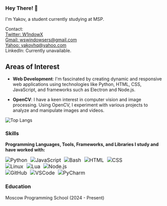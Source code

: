 ### Hey There! 👋

I'm Yakov, a student currently studying at MSP.

Contact:  
[Twitter: W1ndowX](https://x.com/W1ndowX)  
[Gmail: wswindowsers@gmail.com](mailto:wswindowsers@gmail.com)  
[Yahoo: yakovhq@yahoo.com](mailto:yakovhq@yahoo.com)  
LinkedIn: Currently unavailable.

## Areas of Interest

- **Web Development**: I'm fascinated by creating dynamic and responsive web applications using technologies like Python, HTML, CSS, JavaScript, and frameworks such as Electron and Node.js.

- **OpenCV**: I have a keen interest in computer vision and image processing. Using OpenCV, I experiment with various projects to analyze and manipulate images and videos.

![Top Langs](https://github-readme-stats.vercel.app/api/top-langs/?username=GitW1n&layout=compact)

### Skills

**Programming Languages, Tools, Frameworks, and Libraries I study and have worked with:**  
<div style="display: flex; flex-wrap: wrap; gap: 10px; font-size: 16px;">
    <img src="https://img.shields.io/badge/Python-blue?style=for-the-badge&logo=python&logoColor=white" alt="Python" />
    <img src="https://img.shields.io/badge/JavaScript-F7DF1E?style=for-the-badge&logo=javascript&logoColor=black" alt="JavaScript" />
    <img src="https://img.shields.io/badge/Bash-4EAA25?style=for-the-badge&logo=gnubash&logoColor=white" alt="Bash" />
    <img src="https://img.shields.io/badge/HTML-E34F26?style=for-the-badge&logo=html5&logoColor=white" alt="HTML" />
    <img src="https://img.shields.io/badge/CSS-1572B6?style=for-the-badge&logo=css3&logoColor=white" alt="CSS" />
</div>

<div style="display: flex; flex-wrap: wrap; gap: 10px; font-size: 16px;">
    <img src="https://img.shields.io/badge/Linux-FCC624?style=for-the-badge&logo=linux&logoColor=black" alt="Linux" />
    <img src="https://img.shields.io/badge/Lua(Roblox)-blue?style=for-the-badge&logo=lua&logoColor=white" alt="Lua" />
    <img src="https://img.shields.io/badge/Node.js-339933?style=for-the-badge&logo=node.js&logoColor=white" alt="Node.js" />
</div>

<div style="display: flex; flex-wrap: wrap; gap: 10px; font-size: 16px;">
    <img src="https://img.shields.io/badge/GitHub-181717?style=for-the-badge&logo=github&logoColor=white" alt="GitHub" />
    <img src="https://img.shields.io/badge/VSCode-007ACC?style=for-the-badge&logo=visualstudiocode&logoColor=white" alt="VSCode" />
    <img src="https://img.shields.io/badge/PyCharm-000000?style=for-the-badge&logo=pycharm&logoColor=white" alt="PyCharm" />
</div>

### Education
Moscow Programming School (2024 - Present)
